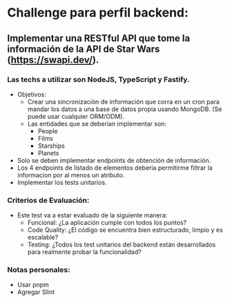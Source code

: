 # Challenge para perfil backend:

## Implementar una RESTful API que tome la información de la API de Star Wars (https://swapi.dev/).

### Las techs a utilizar son NodeJS, TypeScript y Fastify.

- Objetivos:
  - Crear una sincronización de información que corra en un cron para mandar los datos a una base de datos propia usando MongoDB. (Se puede usar cualquier ORM/ODM).
  - Las entidades que se deberian implementar son:
    - People
    - Films
    - Starships
    - Planets
- Solo se deben implementar endpoints de obtención de información.
- Los 4 endpoints de listado de elementos deberia permitirme filtrar la informacion por al menos un atributo.
- Implementar los tests unitarios.

### Criterios de Evaluación:

- Este test va a estar evaluado de la siguiente manera:
  - Funcional: ¿La aplicación cumple con todos los puntos?
  - Code Quality: ¿El código se encuentra bien estructurado, limpio y es escalable?
  - Testing: ¿Todos los test unitarios del backend están desarrollados para realmente probar la funcionalidad?

### Notas personales:

- Usar pnpm
- Agregar Slint
